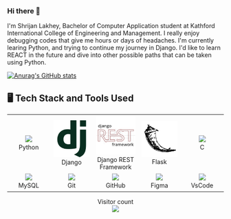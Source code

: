 ### Hi there 👋

I'm Shrijan Lakhey, Bachelor of Computer Application student at Kathford International College of Engineering and Management. I really enjoy debugging codes that give me hours or days of headaches. I'm currently learing Python, and trying to continue my journey in Django. I'd like to learn REACT in the future and dive into other possible paths that can be taken using Python.

[![Anurag's GitHub stats](https://github-readme-stats.vercel.app/api?username=shrijanlakhey)](https://github.com/anuraghazra/github-readme-stats)

<h2>🖥️ Tech Stack and Tools Used</h2>

<table>
  <tr>
      <td align="center"  width="96"height="40" >
              <img src="https://cdn.jsdelivr.net/gh/devicons/devicon/icons/python/python-original.svg" />
      <br>Python
      </td>
       <td align="center"  width="96"height="40" >
              <img src="https://github.com/devicons/devicon/blob/master/icons/django/django-plain.svg" />
      <br>Django
      </td>
      <td align="center"  width="96"height="40" >
              <img src="https://github.com/devicons/devicon/blob/master/icons/djangorest/djangorest-original.svg" />
      <br>Django REST Framework
      </td>
      <td align="center"  width="96"height="40" >
              <img src="https://github.com/devicons/devicon/blob/master/icons/flask/flask-original.svg" />
      <br>Flask
      </td>
      <td align="center"  width="96" height="40">
              <img src="https://cdn.jsdelivr.net/gh/devicons/devicon/icons/c/c-original.svg" />
      <br>C
      </td>
  </tr>
  <tr>
      <td align="center" width="96" height="40">
              <img src="https://cdn.jsdelivr.net/gh/devicons/devicon/icons/mysql/mysql-original.svg" />
      <br>MySQL
      </td>
      <td align="center"  width="96" height="40">
              <img src="https://cdn.jsdelivr.net/gh/devicons/devicon/icons/git/git-original.svg" />
      <br>Git
      </td>
      <td align="center"  width="96" height="40">
              <img src="https://cdn.jsdelivr.net/gh/devicons/devicon/icons/github/github-original.svg" />
      <br>GitHub
      </td>
      <td align="center"  width="96" height="40">
              <img src="https://cdn.jsdelivr.net/gh/devicons/devicon/icons/figma/figma-original.svg" />
      <br>Figma
      </td>
      <td align="center" width="96" height="40">
            <img src="https://cdn.jsdelivr.net/gh/devicons/devicon/icons/vscode/vscode-original.svg" />
      <br>VsCode
    </td>
  </tr>
</table>
<p align="center"> 
  Visitor count<br>
  <img src="https://profile-counter.glitch.me/shrijanlakhey/count.svg" />
</p>
